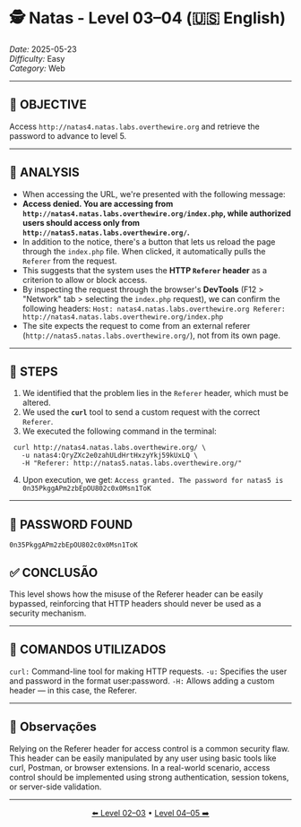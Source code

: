 # 🕵️ Natas - Level 03–04 (🇺🇸 English)  
*Date:* 2025-05-23  
*Difficulty:* Easy  
*Category:* Web

---

## 🎯 OBJECTIVE

Access `http://natas4.natas.labs.overthewire.org` and retrieve the password to advance to level 5.

---

## 🔎 ANALYSIS

- When accessing the URL, we're presented with the following message:  
- **Access denied. You are accessing from `http://natas4.natas.labs.overthewire.org/index.php`, while authorized users should access only from `http://natas5.natas.labs.overthewire.org/`.**
- In addition to the notice, there's a button that lets us reload the page through the `index.php` file. When clicked, it automatically pulls the `Referer` from the request.
- This suggests that the system uses the **HTTP `Referer` header** as a criterion to allow or block access.
- By inspecting the request through the browser's **DevTools** (F12 > "Network" tab > selecting the `index.php` request), we can confirm the following headers:
`Host: natas4.natas.labs.overthewire.org
Referer: http://natas4.natas.labs.overthewire.org/index.php`
- The site expects the request to come from an external referer (`http://natas5.natas.labs.overthewire.org/`), not from its own page.

---

## 🧱 STEPS

1. We identified that the problem lies in the `Referer` header, which must be altered.
2. We used the **`curl`** tool to send a custom request with the correct `Referer`.
3. We executed the following command in the terminal:
```
 curl http://natas4.natas.labs.overthewire.org/ \
   -u natas4:QryZXc2e0zahULdHrtHxzyYkj59kUxLQ \
   -H "Referer: http://natas5.natas.labs.overthewire.org/"
```
4. Upon execution, we get: `Access granted. The password for natas5 is 0n35PkggAPm2zbEpOU802c0x0Msn1ToK`

---

## 🔑 PASSWORD FOUND

```
0n35PkggAPm2zbEpOU802c0x0Msn1ToK
```

## ✅ CONCLUSÃO

This level shows how the misuse of the Referer header can be easily bypassed, reinforcing that HTTP headers should never be used as a security mechanism.


---

## 🧪 COMANDOS UTILIZADOS

`curl:` Command-line tool for making HTTP requests.
`-u:` Specifies the user and password in the format user:password.
`-H:` Allows adding a custom header — in this case, the Referer.

---

## 🧠 Observações

Relying on the Referer header for access control is a common security flaw. This header can be easily manipulated by any user using basic tools like curl, Postman, or browser extensions.
In a real-world scenario, access control should be implemented using strong authentication, session tokens, or server-side validation.

---


<p align="center">
  <a href="../Natas02-03/Readme-US.md">⬅️ Level 02–03</a> • 
  <a href="../Natas04-05/Readme-US.md">Level 04–05 ➡️</a>
</p>
